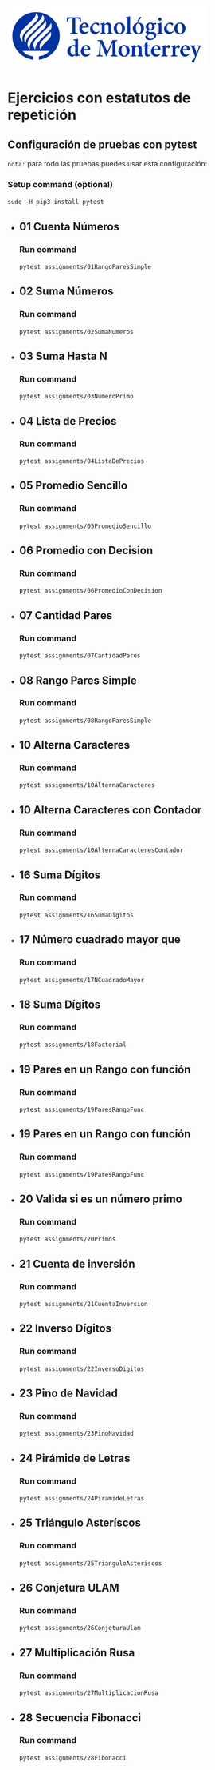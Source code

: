 ![Tec de Monterrey](images/logotecmty.png)
# Ejercicios con estatutos de repetición

## Configuración de pruebas con **pytest**

`nota:` para todo las pruebas puedes usar esta configuración:
### Setup command (optional)
```
sudo -H pip3 install pytest
```

- ## 01 Cuenta Números
    ### Run command
    ```
    pytest assignments/01RangoParesSimple 
    ```

- ## 02 Suma Números
    ### Run command
    ```
    pytest assignments/02SumaNumeros
    ```

- ## 03 Suma Hasta N
    ### Run command
    ```
    pytest assignments/03NumeroPrimo
    ```

- ## 04 Lista de Precios
    ### Run command
    ```
    pytest assignments/04ListaDePrecios
    ```

- ## 05 Promedio Sencillo
    ### Run command
    ```
    pytest assignments/05PromedioSencillo
    ```

- ## 06 Promedio con Decision
    ### Run command
    ```
    pytest assignments/06PromedioConDecision
    ```

- ## 07 Cantidad Pares
    ### Run command
    ```
    pytest assignments/07CantidadPares
    ```

- ## 08 Rango Pares Simple
    ### Run command
    ```
    pytest assignments/08RangoParesSimple
    ```

- ## 10 Alterna Caracteres
    ### Run command
    ```
    pytest assignments/10AlternaCaracteres
    ```

- ## 10 Alterna Caracteres con Contador
    ### Run command
    ```
    pytest assignments/10AlternaCaracteresContador
    ```

- ## 16 Suma Dígitos
    ### Run command
    ```
    pytest assignments/16SumaDigitos
    ```

- ## 17 Número cuadrado mayor que 
    ### Run command
    ```
    pytest assignments/17NCuadradoMayor
    ```

- ## 18 Suma Dígitos
    ### Run command
    ```
    pytest assignments/18Factorial
    ```

- ## 19 Pares en un Rango con función
    ### Run command
    ```
    pytest assignments/19ParesRangoFunc
    ```    

- ## 19 Pares en un Rango con función
    ### Run command
    ```
    pytest assignments/19ParesRangoFunc
    ```    

- ## 20 Valida si es un número primo
    ### Run command
    ```
    pytest assignments/20Primos
    ```    

- ## 21 Cuenta de inversión
    ### Run command
    ```
    pytest assignments/21CuentaInversion
    ```    

- ## 22 Inverso Dígitos
    ### Run command
    ```
    pytest assignments/22InversoDigitos
    ```

- ## 23 Pino de Navidad
    ### Run command
    ```
    pytest assignments/23PinoNavidad
    ```

- ## 24 Pirámide de Letras
    ### Run command
    ```
    pytest assignments/24PiramideLetras
    ```

- ## 25 Triángulo Asteríscos
    ### Run command
    ```
    pytest assignments/25TrianguloAsteriscos
    ```

- ## 26 Conjetura ULAM
    ### Run command
    ```
    pytest assignments/26ConjeturaUlam
    ```

- ## 27 Multiplicación Rusa
    ### Run command
    ```
    pytest assignments/27MultiplicacionRusa
    ```

- ## 28 Secuencia Fibonacci
    ### Run command
    ```
    pytest assignments/28Fibonacci
    ```
    
